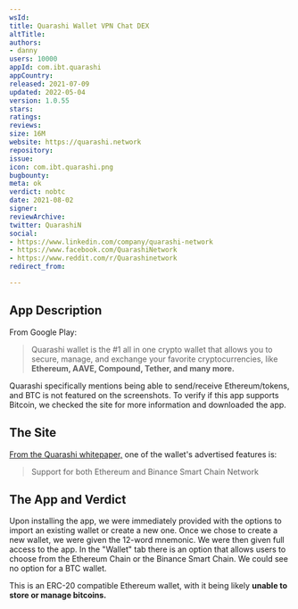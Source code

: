 ```yaml
---
wsId: 
title: Quarashi Wallet VPN Chat DEX
altTitle: 
authors:
- danny
users: 10000
appId: com.ibt.quarashi
appCountry: 
released: 2021-07-09
updated: 2022-05-04
version: 1.0.55
stars: 
ratings: 
reviews: 
size: 16M
website: https://quarashi.network
repository: 
issue: 
icon: com.ibt.quarashi.png
bugbounty: 
meta: ok
verdict: nobtc
date: 2021-08-02
signer: 
reviewArchive: 
twitter: QuarashiN
social:
- https://www.linkedin.com/company/quarashi-network
- https://www.facebook.com/QuarashiNetwork
- https://www.reddit.com/r/Quarashinetwork
redirect_from: 

---
```


## App Description

From Google Play:

> Quarashi wallet is the #1 all in one crypto wallet that allows you to secure, manage, and exchange your favorite cryptocurrencies, like **Ethereum, AAVE, Compound, Tether, and many more.**

Quarashi specifically mentions being able to send/receive Ethereum/tokens, and BTC is not featured on the screenshots. To verify if this app supports Bitcoin, we checked the site for more information and downloaded the app.

## The  Site

[From the Quarashi whitepaper,](https://quarashi.network/Quarashi_Whitepaper.pdf) one of the wallet's advertised features is:

> Support for both Ethereum and Binance Smart Chain Network

## The App and Verdict

Upon installing the app, we were immediately provided with the options to import an existing wallet or create a new one. Once we chose to create a new wallet, we were given the 12-word mnemonic. We were then given full access to the app. In the "Wallet" tab there is an option that allows users to choose from the Ethereum Chain or the Binance Smart Chain. We could see no option for a BTC wallet.

This is an ERC-20 compatible Ethereum wallet, with it being likely **unable to store or manage bitcoins.**

